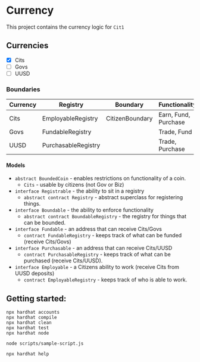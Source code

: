 # Currency

This project contains the currency logic for `Cit1`

## Currencies

 - [x] Cits
 - [ ] Govs
 - [ ] UUSD

### Boundaries
 
| Currency      | Registry              | Boundary              | Functionality         |
| ------------- | -------------         | --------              | ---------------------
| Cits          | EmployableRegistry    | CitizenBoundary       | Earn, Fund, Purchase  |
| Govs          | FundableRegistry      |                       | Trade, Fund           |
| UUSD          | PurchasableRegistry   |                       | Trade, Purchase       |

#### Models

 - `abstract BoundedCoin` - enables restrictions on functionality of a coin.
   - `Cits` - usable by citizens (not Gov or Biz)
 - `interface Registrable` - the ability to sit in a registry
   - `abstract contract Registry` - abstract superclass for registering things.
 - `interface Boundable` - the ability to enforce functionality
   - `abstract contract BoundableRegistry` - the registry for things that can be bounded.
 - `interface Fundable` - an address that can receive Cits/Govs
   - `contract FundableRegistry` - keeps track of what can be funded (receive Cits/Govs)
 - `interface Purchasable` - an address that can receive Cits/UUSD
   - `contract PurchasableRegistry` - keeps track of what can be purchased (receive Cits/UUSD).
 - `interface Employable` - a Citizens ability to work (receive Cits from UUSD deposits)
   - `contract EmployableRegistry` - keeps track of who is able to work.

## Getting started:

```shell
npx hardhat accounts
npx hardhat compile
npx hardhat clean
npx hardhat test
npx hardhat node

node scripts/sample-script.js

npx hardhat help
```
